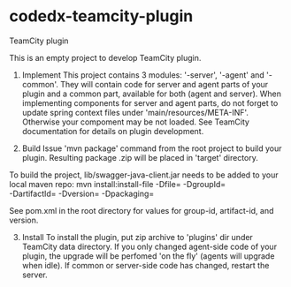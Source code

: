 # codedx-teamcity-plugin

 TeamCity plugin

 This is an empty project to develop TeamCity plugin.

 1. Implement
 This project contains 3 modules: '<artifactId>-server', '<artifactId>-agent' and '<artifactId>-common'. They will contain code for server and agent parts of your plugin and a common part, available for both (agent and server). When implementing components for server and agent parts, do not forget to update spring context files under 'main/resources/META-INF'. Otherwise your compoment may be not loaded. See TeamCity documentation for details on plugin development.

 2. Build
 Issue 'mvn package' command from the root project to build your plugin. Resulting package <artifactId>.zip will be placed in 'target' directory. 
 
 To build the project, lib/swagger-java-client.jar needs to be added to your local maven repo: mvn install:install-file -Dfile=<path-to-file> -DgroupId=<group-id> \
    -DartifactId=<artifact-id> -Dversion=<version> -Dpackaging=<packaging>

 See pom.xml in the root directory for values for group-id, artifact-id, and version.
 
 3. Install
 To install the plugin, put zip archive to 'plugins' dir under TeamCity data directory. If you only changed agent-side code of your plugin, the upgrade will be perfomed 'on the fly' (agents will upgrade when idle). If common or server-side code has changed, restart the server.
